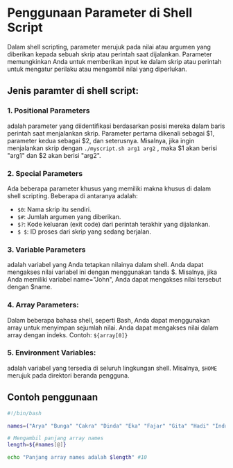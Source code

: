 # Penggunaan Parameter di Shell Script

Dalam shell scripting, parameter merujuk pada nilai atau argumen yang diberikan kepada sebuah skrip atau perintah saat dijalankan. Parameter memungkinkan Anda untuk memberikan input ke dalam skrip atau perintah untuk mengatur perilaku atau mengambil nilai yang diperlukan.

## Jenis paramter di shell script:

### 1. Positional Parameters
adalah parameter yang diidentifikasi berdasarkan posisi mereka dalam baris perintah saat menjalankan skrip. Parameter pertama dikenali sebagai $1, parameter kedua sebagai $2, dan seterusnya. Misalnya, jika ingin menjalankan skrip dengan `./myscript.sh arg1 arg2` , maka $1 akan berisi "arg1" dan $2 akan berisi "arg2".

### 2. Special Parameters
Ada beberapa parameter khusus yang memiliki makna khusus di dalam shell scripting. Beberapa di antaranya adalah:
- `$0`: Nama skrip itu sendiri.
- `$#`: Jumlah argumen yang diberikan.
- `$?`: Kode keluaran (exit code) dari perintah terakhir yang dijalankan.
- `$ $`: ID proses dari skrip yang sedang berjalan.
  
### 3. Variable Parameters
adalah variabel yang Anda tetapkan nilainya dalam shell. Anda dapat mengakses nilai variabel ini dengan menggunakan tanda $. Misalnya, jika Anda memiliki variabel name="John", Anda dapat mengakses nilai tersebut dengan $name.

### 4. Array Parameters: 
Dalam beberapa bahasa shell, seperti Bash, Anda dapat menggunakan array untuk menyimpan sejumlah nilai. Anda dapat mengakses nilai dalam array dengan indeks. Contoh: `${array[0]}`

### 5. Environment Variables: 
adalah variabel yang tersedia di seluruh lingkungan shell. Misalnya, `$HOME` merujuk pada direktori beranda pengguna.

## Contoh penggunaan
```sh
#!/bin/bash

names=("Arya" "Bunga" "Cakra" "Dinda" "Eka" "Fajar" "Gita" "Hadi" "Indra" "Joko")

# Mengambil panjang array names
length=${#names[@]}

echo "Panjang array names adalah $length" #10
```
